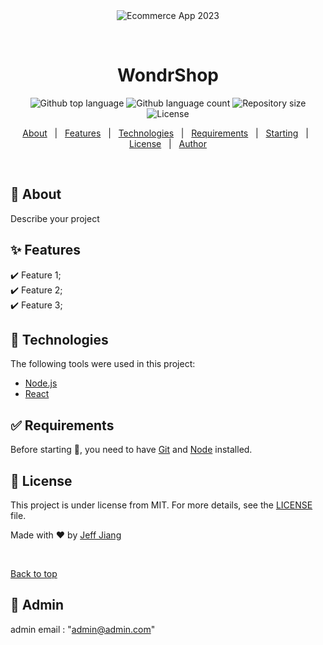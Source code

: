<div align="center" id="top">
  <img src="./.github/app.gif" alt="Ecommerce App 2023" />

  &#xa0;

  <!-- <a href="https://ecommerceapp2023.netlify.app">Demo</a> -->
</div>

<h1 align="center">WondrShop</h1>

<p align="center">
  <img alt="Github top language" src="https://img.shields.io/github/languages/top/jeffjiang13/ecommerce-app-2023?color=56BEB8">

  <img alt="Github language count" src="https://img.shields.io/github/languages/count/jeffjiang13/ecommerce-app-2023?color=56BEB8">

  <img alt="Repository size" src="https://img.shields.io/github/repo-size/jeffjiang13/ecommerce-app-2023?color=56BEB8">

  <img alt="License" src="https://img.shields.io/github/license/jeffjiang13/ecommerce-app-2023?color=56BEB8">

  <!-- <img alt="Github issues" src="https://img.shields.io/github/issues/jeffjiang13/ecommerce-app-2023?color=56BEB8" /> -->

  <!-- <img alt="Github forks" src="https://img.shields.io/github/forks/jeffjiang13/ecommerce-app-2023?color=56BEB8" /> -->

  <!-- <img alt="Github stars" src="https://img.shields.io/github/stars/jeffjiang13/ecommerce-app-2023?color=56BEB8" /> -->
</p>

<!-- Status -->

<!-- <h4 align="center">
	🚧  Ecommerce App 2023 🚀 Under construction...  🚧
</h4>

<hr> -->

<p align="center">
  <a href="#dart-about">About</a> &#xa0; | &#xa0;
  <a href="#sparkles-features">Features</a> &#xa0; | &#xa0;
  <a href="#rocket-technologies">Technologies</a> &#xa0; | &#xa0;
  <a href="#white_check_mark-requirements">Requirements</a> &#xa0; | &#xa0;
  <a href="#checkered_flag-starting">Starting</a> &#xa0; | &#xa0;
  <a href="#memo-license">License</a> &#xa0; | &#xa0;
  <a href="https://github.com/jeffjiang13" target="_blank">Author</a>
</p>

<br>

## :dart: About ##

Describe your project

## :sparkles: Features ##

:heavy_check_mark: Feature 1;\
:heavy_check_mark: Feature 2;\
:heavy_check_mark: Feature 3;

## :rocket: Technologies ##

The following tools were used in this project:

- [Node.js](https://nodejs.org/en/)
- [React](https://pt-br.reactjs.org/)

## :white_check_mark: Requirements ##

Before starting :checkered_flag:, you need to have [Git](https://git-scm.com) and [Node](https://nodejs.org/en/) installed.




## :memo: License ##

This project is under license from MIT. For more details, see the [LICENSE](LICENSE.md) file.


Made with :heart: by <a href="https://github.com/jeffjiang13" target="_blank">Jeff Jiang</a>

&#xa0;

<a href="#top">Back to top</a>

## :memo: Admin ##
admin email : "admin@admin.com"
